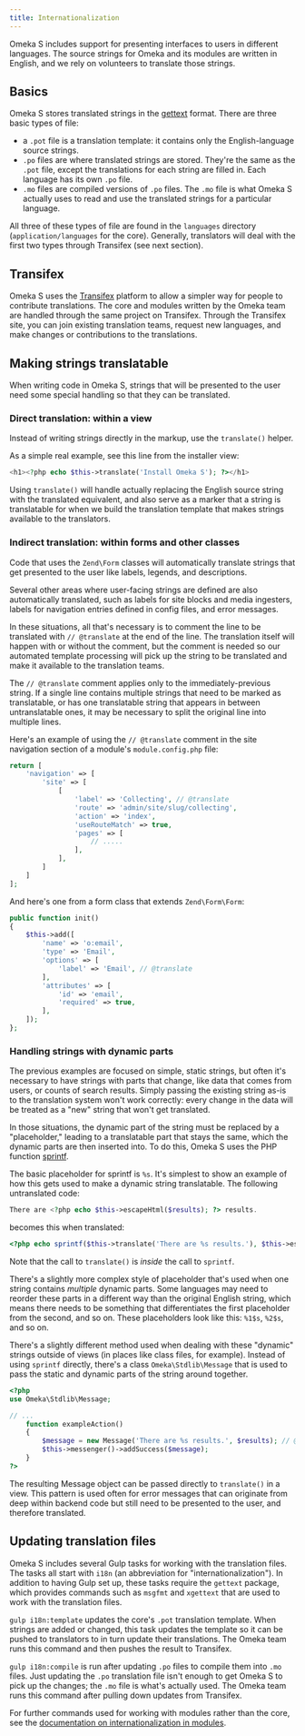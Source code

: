 ```yaml
---
title: Internationalization
---
```


Omeka S includes support for presenting interfaces to users in different languages.
The source strings for Omeka and its modules are written in English, and we rely on
volunteers to translate those strings.

## Basics

Omeka S stores translated strings in the [gettext](https://www.gnu.org/software/gettext/manual/gettext.html)
format. There are three basic types of file:

- a `.pot` file is a translation template: it contains only the English-language source
  strings.
- `.po` files are where translated strings are stored. They're the same as the `.pot` file,
  except the translations for each string are filled in. Each language has its own `.po`
  file.
- `.mo` files are compiled versions of `.po` files. The `.mo` file is what Omeka S actually
  uses to read and use the translated strings for a particular language.

All three of these types of file are found in the `languages` directory
(`application/languages` for the core). Generally, translators will deal with the first two
types through Transifex (see next section).

## Transifex

Omeka S uses the [Transifex](https://www.transifex.com/omeka/omeka-s/) platform to allow
a simpler way for people to contribute translations. The core and modules written by the
Omeka team are handled through the same project on Transifex. Through the Transifex site,
you can join existing translation teams, request new languages, and make changes or
contributions to the translations.

## Making strings translatable

When writing code in Omeka S, strings that will be presented to the user need some special
handling so that they can be translated.

### Direct translation: within a view

Instead of writing strings directly in the markup, use the `translate()` helper.

As a simple real example, see this line from the installer view:

```php
<h1><?php echo $this->translate('Install Omeka S'); ?></h1>
```

Using `translate()` will handle actually replacing the English source string with the
translated equivalent, and also serve as a marker that a string is translatable for
when we build the translation template that makes strings available to the translators.

### Indirect translation: within forms and other classes

Code that uses the `Zend\Form` classes will automatically translate strings that get
presented to the user like labels, legends, and descriptions.

Several other areas where user-facing strings are defined are also automatically translated,
such as labels for site blocks and media ingesters, labels for navigation entries defined in
config files, and error messages.

In these situations, all that's necessary is to comment the line to be translated with
`// @translate` at the end of the line. The translation itself will happen with or without
the comment, but the comment is needed so our automated template processing will pick up the
string to be translated and make it available to the translation teams.

The `// @translate` comment applies only to the immediately-previous string. If a single
line contains multiple strings that need to be marked as translatable, or has one
translatable string that appears in between untranslatable ones, it may be necessary to
split the original line into multiple lines.

Here's an example of using the `// @translate` comment in the site navigation section of
a module's `module.config.php` file:

```php
return [
    'navigation' => [
        'site' => [
            [
                'label' => 'Collecting', // @translate
                'route' => 'admin/site/slug/collecting',
                'action' => 'index',
                'useRouteMatch' => true,
                'pages' => [
                    // .....
                ],
            ],
        ]
    ]
];
```

And here's one from a form class that extends `Zend\Form\Form`:

```php
public function init()
{
    $this->add([
        'name' => 'o:email',
        'type' => 'Email',
        'options' => [
            'label' => 'Email', // @translate
        ],
        'attributes' => [
            'id' => 'email',
            'required' => true,
        ],
    ]);
};
```

### Handling strings with dynamic parts

The previous examples are focused on simple, static strings, but often it's
necessary to have strings with parts that change, like data that comes from users, or
counts of search results. Simply passing the existing string as-is to the translation
system won't work correctly: every change in the data will be treated as a "new" string
that won't get translated.

In those situations, the dynamic part of the string must be replaced by a "placeholder,"
leading to a translatable part that stays the same, which the dynamic parts are then
inserted into. To do this, Omeka S uses the PHP function [sprintf](https://www.php.net/manual/en/function.sprintf.php).

The basic placeholder for sprintf is `%s`. It's simplest to show an example of how this
gets used to make a dynamic string translatable. The following untranslated code:

```php
There are <?php echo $this->escapeHtml($results); ?> results.
```

becomes this when translated:

```php
<?php echo sprintf($this->translate('There are %s results.'), $this->escapeHtml($results)); ?>
```

Note that the call to `translate()` is *inside* the call to `sprintf`.

There's a slightly more complex style of placeholder that's used when one string contains
*multiple* dynamic parts. Some languages may need to reorder these parts in a different way
than the original English string, which means there needs to be something that differentiates
the first placeholder from the second, and so on. These placeholders look like this: `%1$s`,
`%2$s`, and so on.

There's a slightly different method used when dealing with these "dynamic" strings outside
of views (in places like class files, for example). Instead of using `sprintf` directly,
there's a class `Omeka\Stdlib\Message` that is used to pass the static and dynamic parts
of the string around together. 

```php
<?php
use Omeka\Stdlib\Message;

// ...
    function exampleAction()
    {
        $message = new Message('There are %s results.', $results); // @translate
        $this->messenger()->addSuccess($message);
    }
?>
```

The resulting Message object can be passed directly to `translate()` in a view. This
pattern is used often for error messages that can originate from deep within backend code
but still need to be presented to the user, and therefore translated.

## Updating translation files

Omeka S includes several Gulp tasks for working with the translation files. The tasks all
start with `i18n` (an abbreviation for "internationalization"). In addition to having Gulp
set up, these tasks require the `gettext` package, which provides commands such as `msgfmt`
and `xgettext` that are used to work with the translation files.

`gulp i18n:template` updates the core's `.pot` translation template. When strings are added
or changed, this task updates the template so it can be pushed to translators to in turn
update their translations. The Omeka team runs this command and then pushes the result to
Transifex.

`gulp i18n:compile` is run after updating `.po` files to compile them into `.mo` files. Just
updating the `.po` translation file isn't enough to get Omeka S to pick up the changes; the
`.mo` file is what's actually used. The Omeka team runs this command after pulling down
updates from Transifex.

For further commands used for working with modules rather than the core, see the
[documentation on internationalization in modules](../modules/internationalization.md).
